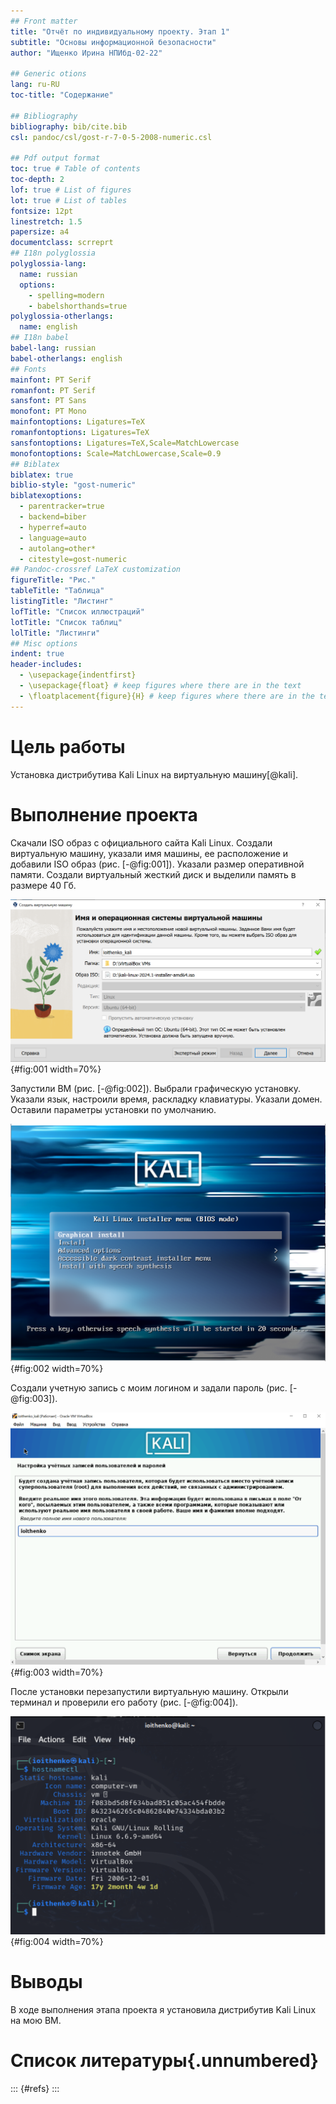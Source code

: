 ```yaml
---
## Front matter
title: "Отчёт по индивидуальному проекту. Этап 1"
subtitle: "Основы информационной безопасности"
author: "Ищенко Ирина НПИбд-02-22"

## Generic otions
lang: ru-RU
toc-title: "Содержание"

## Bibliography
bibliography: bib/cite.bib
csl: pandoc/csl/gost-r-7-0-5-2008-numeric.csl

## Pdf output format
toc: true # Table of contents
toc-depth: 2
lof: true # List of figures
lot: true # List of tables
fontsize: 12pt
linestretch: 1.5
papersize: a4
documentclass: scrreprt
## I18n polyglossia
polyglossia-lang:
  name: russian
  options:
	- spelling=modern
	- babelshorthands=true
polyglossia-otherlangs:
  name: english
## I18n babel
babel-lang: russian
babel-otherlangs: english
## Fonts
mainfont: PT Serif
romanfont: PT Serif
sansfont: PT Sans
monofont: PT Mono
mainfontoptions: Ligatures=TeX
romanfontoptions: Ligatures=TeX
sansfontoptions: Ligatures=TeX,Scale=MatchLowercase
monofontoptions: Scale=MatchLowercase,Scale=0.9
## Biblatex
biblatex: true
biblio-style: "gost-numeric"
biblatexoptions:
  - parentracker=true
  - backend=biber
  - hyperref=auto
  - language=auto
  - autolang=other*
  - citestyle=gost-numeric
## Pandoc-crossref LaTeX customization
figureTitle: "Рис."
tableTitle: "Таблица"
listingTitle: "Листинг"
lofTitle: "Список иллюстраций"
lotTitle: "Список таблиц"
lolTitle: "Листинги"
## Misc options
indent: true
header-includes:
  - \usepackage{indentfirst}
  - \usepackage{float} # keep figures where there are in the text
  - \floatplacement{figure}{H} # keep figures where there are in the text
---
```


# Цель работы

Установка дистрибутива Kali Linux на виртуальную машину[@kali].

# Выполнение проекта

Скачали ISO образ с официального сайта Kali Linux. Создали виртуальную машину, указали имя машины, ее расположение и добавили ISO образ (рис. [-@fig:001]). Указали размер оперативной памяти. Создали виртуальный жесткий диск и выделили память в размере 40 Гб.

![Создание виртуальной машины](image/1.PNG){#fig:001 width=70%}

Запустили ВМ (рис. [-@fig:002]). Выбрали графическую установку. Указали язык, настроили время, раскладку клавиатуры. Указали домен. Оставили параметры установки по умолчанию. 

![Запуск ВМ](image/2.PNG){#fig:002 width=70%}

Создали учетную запись с моим логином и задали пароль (рис. [-@fig:003]).

![Создание учетной записи](image/3.PNG){#fig:003 width=70%}

После установки перезапустили виртуальную машину. Открыли терминал и проверили его работу (рис. [-@fig:004]).

![Терминал](image/4.PNG){#fig:004 width=70%}

# Выводы

В ходе выполнения этапа проекта я установила дистрибутив Kali Linux на мою ВМ.

# Список литературы{.unnumbered}

::: {#refs}
:::
